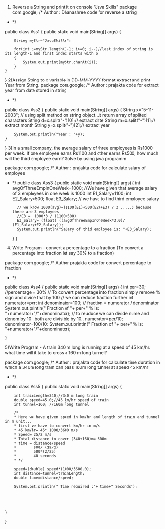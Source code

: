 
1) Reverse a String and print it on console
   "Java Skills"
package com.google;
/*
Author : Dhanashree
code for reverse a string
* */

public class Ass1 {
    public static void main(String[] args) {

        String myStr="JavaSkills";

        for(int i=myStr.length()-1; i>=0; i--)//last index of string is its length-1 and first index starts with o
        {
            System.out.print(myStr.charAt(i));
        }
    }
}
2)Assign String to x variable in DD-MM-YYYY format extract and print Year from String.
package com.google;
/*
Author : prajakta
code for extract year from date stored in string
* */

public class Ass2 {
    public static void main(String[] args) {
        String x="5-11-2003";
        // using split method on string object...it return array of splited characters
        String d=x.split("-")[0];// extract date
        String m=x.split("-")[1];// extract month
        String y=x.split("-")[2];// extract year

        System.out.println("Year : "+y);
    }
}
3)In a small company, the average salary of three employees is Rs1000 per week. If one employee earns Rs1100 and other earns Rs500, how much will the third employee earn? Solve by using java programm


package com.google;
/*
Author : prajakta
code for calculate salary of employee
* */
public class Ass3 {
    public static void main(String[] args) {
        int avgOfThreeEmpInOneWeek=1000; //We have given that average salary of 3 employees in one week is 1000
        int E1_Salary=1100;
        int E2_Salary=500;
        float E3_Salary; // we have to find third employee salary

        // we know 1000(avg)=(1100(E1)+500(E2)+E3) / 3 .....3 because there are 3 employees
        //E3 =  1000*3 / (1100+500)
        E3_Salary= (float) ((avgOfThreeEmpInOneWeek*3.0)/ (E1_Salary+E2_Salary));
        System.out.println("Salary of thid employee is: "+E3_Salary);
    }
}

4) Write Program - convert a percentage to a fraction (To convert a percentage into fraction let say 30% to a fraction)


package com.google;
/*
Author prajakta
code for convert percentage to fraction
* */

public class Ass4 {
    public static void main(String[] args) {
        int per=30; //percentage = 30%
        // To convert percentage into fraction simply remove % sign and divide that by 100
        // we can reduce fraction further
        int numerator=per;
        int denominator=100;
        // fraction = numerator / denominator
        System.out.println(" Fraction of "+ per+" % is: "+numerator+"/"+denominator);
        // to reuduce we can divide nume and denom by 10 ..both are divisible by 10..
        numerator=per/10;
        denominator=100/10;
        System.out.println(" Fraction of "+ per+" % is: "+numerator+"/"+denominator);


    }
5)Write Program - A train 340 m long is running at a speed of 45 km/hr. what time will it take to cross a 160 m long tunnel?

package com.google;
/*
Author : prajakta
code for calculate time duration in which a 340m
long train can pass 160m long tunnel at speed 45 km/hr
* */

public class Ass5 {
    public static void main(String[] args) {

        int trainLength=340;//340 m long train
        double speed=45.0;//45 km/hr speed of train
        int tunnel=160; //160m long tunnel

        /*
        * Here we have given speed in km/hr and length of train and tunnel in m unit...
        * first we have to convert km/hr in m/s
        * 45 km/hr= 45* 1000/3600 m/s
        * Speed= 25/2 m/s
        * Total distance to cover (340+160)m= 500m
        * time = distance/speed
        *        500/ (25/2)
        *        500*(2/25)
        *        40 seconds
        * */

        speed=(double) speed*(1000/3600.0);
        int distance=tunnel+trainLength;
        double time=distance/speed;

        System.out.println(" Time required :"+ time+" Seconds");





    }
}

